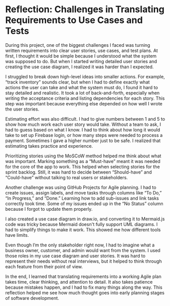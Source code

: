 
# Reflection: Challenges in Translating Requirements to Use Cases and Tests
During this project, one of the biggest challenges I faced was turning written requirements into clear user stories, use cases, and test plans. At first, I thought it would be simple because I understood what the system was supposed to do. But when I started writing detailed user stories and creating the use case diagram, I realized it was harder than I expected.

I struggled to break down high-level ideas into smaller actions. For example, “track inventory” sounds clear, but when I had to define exactly what actions the user can take and what the system must do, I found it hard to stay detailed and realistic. It took a lot of back-and-forth, especially when writing the acceptance criteria and listing dependencies for each story. This step was important because everything else depended on how well I wrote the user stories.

Estimating effort was also difficult. I had to give numbers between 1 and 5 to show how much work each user story would take. Without a team to ask, I had to guess based on what I know. I had to think about how long it would take to set up Firebase login, or how many steps were needed to process a payment. Sometimes I gave a higher number just to be safe. I realized that estimating takes practice and experience.

Prioritizing stories using the MoSCoW method helped me think about what was important. Marking something as a “Must-have” meant it was needed for the core of the app to work. This helped when selecting stories for the sprint backlog. Still, it was hard to decide between “Should-have” and “Could-have” without talking to real users or stakeholders.

Another challenge was using GitHub Projects for Agile planning. I had to create issues, assign labels, and move tasks through columns like “To Do,” “In Progress,” and “Done.” Learning how to add sub-issues and link tasks correctly took time. Some of my issues ended up in the “No Status” column because I forgot to update them properly.

I also created a use case diagram in draw.io, and converting it to Mermaid.js code was tricky because Mermaid doesn't fully support UML diagrams. I had to simplify things to make it work. This showed me how different tools have limits.

Even though I’m the only stakeholder right now, I had to imagine what a business owner, customer, and admin would want from the system. I used those roles in my use case diagram and user stories. It was hard to represent their needs without real interviews, but it helped to think through each feature from their point of view.

In the end, I learned that translating requirements into a working Agile plan takes time, clear thinking, and attention to detail. It also takes patience because mistakes happen, and I had to fix many things along the way. This reflection helped me see how much thought goes into early planning stages of software development.
